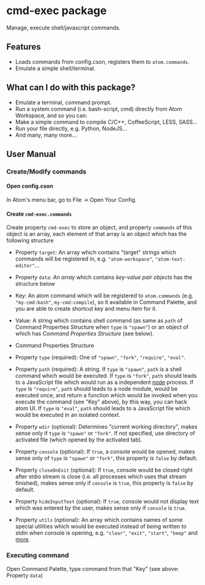 
# cmd-exec package

Manage, execute shell/javascript commands.

## Features
 - Loads commands from config.cson, registers them to `atom.commands`.
 - Emulate a simple shell/terminal.

## What can I do with this package?
 - Emulate a terminal, command prompt.
 - Run a system command (i.e. bash-script, cmd) directly from Atom Workspace, and so you can:
  - Make a simple command to compile C/C++, CoffeeScript, LESS, SASS...
  - Run your file directly, e.g. Python, NodeJS...
  - And many, many more...

## User Manual

### Create/Modify commands

#### Open config.cson

 In Atom's menu bar, go to File &rarr; Open Your Config.

#### Create `cmd-exec.commands`

Create property `cmd-exec` to store an object, and property `commands` of this object is an array, each element of that array is an object which has the following structure

 - Property `target`: An array which contains "target" strings which commands will be registered in, e.g. `"atom-workspace"`, `"atom-text-editor"`...

 - Property `data`: *An array* which contains *key-value pair objects* has the structure below
  - Key: An atom command which will be registered to `atom.commands` (e.g. `"my-cmd:bash"`, `my-cmd:compile`), so it available in Command Palette, and you are able to create shortcut key and menu item for it.
  - Value: A string which contains shell command (as same as `path` of Command Properties Structure when `type` is `"spawn"`) or an object of which has *Command Properties Structure* (see below).

 - Command Properties Structure
  - Property `type` (required): One of `"spawn"`, `"fork"`, `"require"`, `"eval"`.
  - Property `path` (required): A string. If `type` is `"spawn"`, `path` is a shell command which would be executed. If `type` is `"fork"`, `path` should leads to a JavaScript file which would run as a independent [node](https://nodejs.org) process. If `type` is `"require"`, `path` should leads to a node module, would be executed once, and return a function which would be invoked when you execute the command (see "Key" above), by this way, you can hack atom UI. If `type` is `"eval"`, `path` should leads to a JavaScript file which would be executed in an isolated context.
  - Property `wdir` (optional): Determines "current working directory", makes sense only if `type` is `"spawn"` or `"fork"`. If not specified, use directory of activated file (which opened by the activated tab).
  - Property `console` (optional): If `true`, a console would be opened, makes sense only of `type` is `"spawn"` or `"fork"`, this property is `false` by default.
  - Property `closeOnExit` (optional): If `true`, console would be closed right after stdio stream is close (i.e. all processes which uses that stream finished), makes sense only if `console` is `true`, this property is `false` by default.
  - Property `hideInputText` (optional): If `true`, console would not display text which was entered by the user, makes sense only if `console` is `true`.
  - Property `utils` (optional): An array which contains names of some special utilities which would be executed instead of being written to stdin when console is opening, e.g. `"clear"`, `"exit"`, `"start"`, `"beep"` and [more]().

### Executing command

Open Command Palette, type command from that "Key" (see above: Property `data`)
